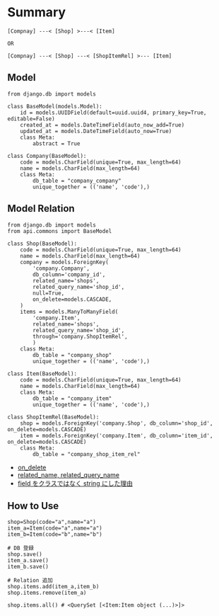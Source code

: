 # Summary

```
[Compnay] ---< [Shop] >---< [Item]

OR

[Compnay] ---< [Shop] ---< [ShopItemRel] >--- [Item]
```

## Model

```
from django.db import models

class BaseModel(models.Model):
    id = models.UUIDField(default=uuid.uuid4, primary_key=True, editable=False)
    created_at = models.DateTimeField(auto_now_add=True)
    updated_at = models.DateTimeField(auto_now=True)
    class Meta:
        abstract = True

class Company(BaseModel):
    code = models.CharField(unique=True, max_length=64)
    name = models.CharField(max_length=64)
    class Meta:
        db_table = "company_company"
        unique_together = (('name', 'code'),)
```



## Model Relation

```
from django.db import models
from api.commons import BaseModel

class Shop(BaseModel):
    code = models.CharField(unique=True, max_length=64)
    name = models.CharField(max_length=64)
    company = models.ForeignKey(
        'company.Company',
        db_column='company_id',
        related_name='shops',
        related_query_name='shop_id',
        null=True,
        on_delete=models.CASCADE,
    )
    items = models.ManyToManyField(
        'company.Item',
        related_name='shops',
        related_query_name='shop_id',
        through='company.ShopItemRel',
        )
    class Meta:
        db_table = "company_shop"
        unique_together = (('name', 'code'),)

class Item(BaseModel):
    code = models.CharField(unique=True, max_length=64)
    name = models.CharField(max_length=64)
    class Meta:
        db_table = "company_item"
        unique_together = (('name', 'code'),)

class ShopItemRel(BaseModel):
    shop = models.ForeignKey('company.Shop', db_column='shop_id', on_delete=models.CASCADE)
    item = models.ForeignKey('company.Item', db_column='item_id', on_delete=models.CASCADE)
    class Meta:
        db_table = "company_shop_item_rel"
```

- [on_delete](https://docs.djangoproject.com/en/3.2/ref/models/fields/)
- [related_name, related_query_name](https://thinkami.hatenablog.com/entry/2020/06/14/145912)
- [field をクラスではなく string にした理由](https://stackoverflow.com/questions/18271001/django-recursive-relationship)


## How to Use

```
shop=Shop(code="a",name="a")
item_a=Item(code="a",name="a")
item_b=Item(code="b",name="b")

# DB 登録
shop.save()
item_a.save()
item_b.save()

# Relation 追加
shop.items.add(item_a,item_b)
shop.items.remove(item_a)

shop.items.all() # <QuerySet [<Item:Item object (...)>]>
```
